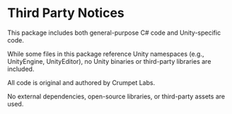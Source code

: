 # Third Party Notices

This package includes both general-purpose C# code and Unity-specific code.

While some files in this package reference Unity namespaces (e.g., UnityEngine, UnityEditor),
no Unity binaries or third-party libraries are included.

All code is original and authored by Crumpet Labs.

No external dependencies, open-source libraries, or third-party assets are used.
